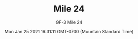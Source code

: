 ---
category: "wall_covering"
date: "Mon Jan 25 2021 16:31:11 GMT-0700 (Mountain Standard Time)"
description: "null"
designer: "Gabe Fonorow"
href: "https://www.areaenvironments.com/gabe-fornorow"
image_primary: "./img/GF+Mile+24+Art.jpg"
image_secondary: "./img/GF+Mile+24+Interior.jpg"
image_thumb: "./img/Gabe+Fonorow.png"
manufacturer: "Area Environments"
slug: "/manufacturers/area_environments/wall_covering/mile_24"
subtitle: "GF-3 Mile 24"
tags:
  - "area_environments"
  - "wall_covering"
title: "Mile 24"
---
